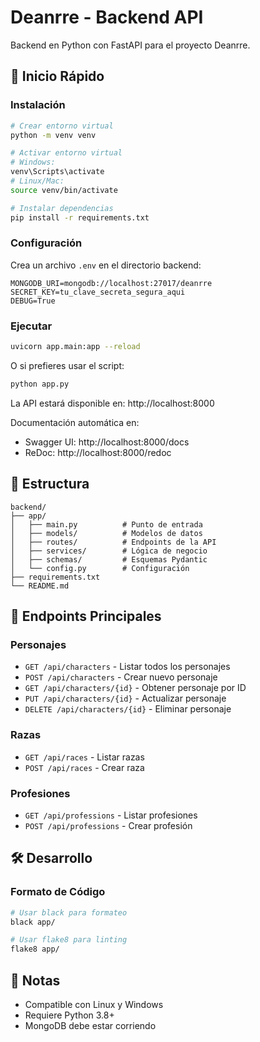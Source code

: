# Deanrre - Backend API

Backend en Python con FastAPI para el proyecto Deanrre.

## 🚀 Inicio Rápido

### Instalación

```bash
# Crear entorno virtual
python -m venv venv

# Activar entorno virtual
# Windows:
venv\Scripts\activate
# Linux/Mac:
source venv/bin/activate

# Instalar dependencias
pip install -r requirements.txt
```

### Configuración

Crea un archivo `.env` en el directorio backend:

```env
MONGODB_URI=mongodb://localhost:27017/deanrre
SECRET_KEY=tu_clave_secreta_segura_aqui
DEBUG=True
```

### Ejecutar

```bash
uvicorn app.main:app --reload
```

O si prefieres usar el script:

```bash
python app.py
```

La API estará disponible en: http://localhost:8000

Documentación automática en:
- Swagger UI: http://localhost:8000/docs
- ReDoc: http://localhost:8000/redoc

## 📁 Estructura

```
backend/
├── app/
│   ├── main.py          # Punto de entrada
│   ├── models/          # Modelos de datos
│   ├── routes/          # Endpoints de la API
│   ├── services/        # Lógica de negocio
│   ├── schemas/         # Esquemas Pydantic
│   └── config.py        # Configuración
├── requirements.txt
└── README.md
```

## 🔗 Endpoints Principales

### Personajes
- `GET /api/characters` - Listar todos los personajes
- `POST /api/characters` - Crear nuevo personaje
- `GET /api/characters/{id}` - Obtener personaje por ID
- `PUT /api/characters/{id}` - Actualizar personaje
- `DELETE /api/characters/{id}` - Eliminar personaje

### Razas
- `GET /api/races` - Listar razas
- `POST /api/races` - Crear raza

### Profesiones
- `GET /api/professions` - Listar profesiones
- `POST /api/professions` - Crear profesión

## 🛠️ Desarrollo

### Formato de Código

```bash
# Usar black para formateo
black app/

# Usar flake8 para linting
flake8 app/
```

## 📝 Notas

- Compatible con Linux y Windows
- Requiere Python 3.8+
- MongoDB debe estar corriendo


